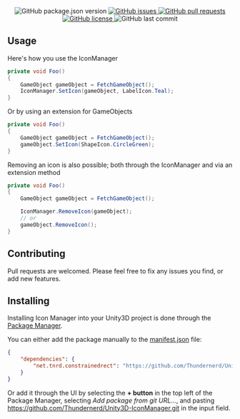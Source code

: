 <p align="center">
	<img alt="GitHub package.json version" src ="https://img.shields.io/github/package-json/v/Thundernerd/Unity3D-IconManager" />
	<a href="https://github.com/Thundernerd/Unity3D-IconManager/issues">
		<img alt="GitHub issues" src="https://img.shields.io/github/issues/Thundernerd/Unity3D-IconManager">
	</a>
	<a href="https://github.com/Thundernerd/Unity3D-IconManager/pulls">
		<img alt="GitHub pull requests" src ="https://img.shields.io/github/issues-pr/Thundernerd/Unity3D-IconManager" />
	</a>
	<a href="https://github.com/Thundernerd/Unity3D-IconManager/blob/master/LICENSE.md">
		<img alt="GitHub license" src ="https://img.shields.io/github/license/Thundernerd/Unity3D-IconManager" />
	</a>
	<img alt="GitHub last commit" src ="https://img.shields.io/github/last-commit/Thundernerd/Unity3D-IconManager" />
</p>

## Usage
Here's how you use the IconManager
```c#
private void Foo()
{
    GameObject gameObject = FetchGameObject();
    IconManager.SetIcon(gameObject, LabelIcon.Teal);
}
```

Or by using an extension for GameObjects
```c#
private void Foo()
{
    GameObject gameObject = FetchGameObject();
    gameObject.SetIcon(ShapeIcon.CircleGreen);
}
```

Removing an icon is also possible; both through the IconManager and via an extension method
```c#
private void Foo()
{
    GameObject gameObject = FetchGameObject();

    IconManager.RemoveIcon(gameObject);
    // or
    gameObject.RemoveIcon();
}
```

## Contributing
Pull requests are welcomed. Please feel free to fix any issues you find, or add new features.

## Installing
Installing Icon Manager into your Unity3D project is done through the [Package Manager](https://docs.unity3d.com/Manual/Packages.html).

You can either add the package manually to the [manifest.json](https://docs.unity3d.com/Manual/upm-dependencies.html) file:
```json
{
    "dependencies": {
        "net.tnrd.constrainedrect": "https://github.com/Thundernerd/Unity3D-IconManager.git"
    }
}
```

Or add it through the UI by selecting the **+ button** in the top left of the Package Manager, selecting _Add package from git URL..._, and pasting https://github.com/Thundernerd/Unity3D-IconManager.git in the input field.

